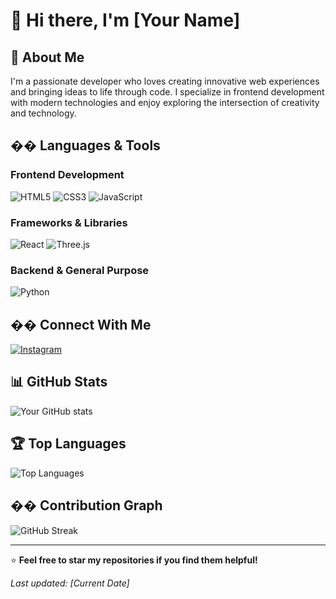 # 👋 Hi there, I'm [Your Name]

## 🚀 About Me

I'm a passionate developer who loves creating innovative web experiences and bringing ideas to life through code. I specialize in frontend development with modern technologies and enjoy exploring the intersection of creativity and technology.

## ��️ Languages & Tools

### Frontend Development
![HTML5](https://img.shields.io/badge/HTML5-E34F26?style=for-the-badge&logo=html5&logoColor=white)
![CSS3](https://img.shields.io/badge/CSS3-1572B6?style=for-the-badge&logo=css3&logoColor=white)
![JavaScript](https://img.shields.io/badge/JavaScript-F7DF1E?style=for-the-badge&logo=javascript&logoColor=black)

### Frameworks & Libraries
![React](https://img.shields.io/badge/React-20232A?style=for-the-badge&logo=react&logoColor=61DAFB)
![Three.js](https://img.shields.io/badge/Three.js-000000?style=for-the-badge&logo=three.js&logoColor=white)

### Backend & General Purpose
![Python](https://img.shields.io/badge/Python-3776AB?style=for-the-badge&logo=python&logoColor=white)

## �� Connect With Me

[![Instagram](https://img.shields.io/badge/Instagram-E4405F?style=for-the-badge&logo=instagram&logoColor=white)](https://instagram.com/your_instagram_handle)

## 📊 GitHub Stats

![Your GitHub stats](https://github-readme-stats.vercel.app/api?username=your_github_username&show_icons=true&theme=radical)

## 🏆 Top Languages

![Top Languages](https://github-readme-stats.vercel.app/api/top-langs/?username=your_github_username&layout=compact&theme=radical)

## �� Contribution Graph

![GitHub Streak](https://github-readme-streak-stats.herokuapp.com/?user=your_github_username&theme=radical)

---

⭐ **Feel free to star my repositories if you find them helpful!**

*Last updated: [Current Date]*
